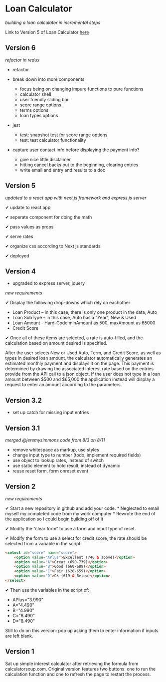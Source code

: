 # Loan Calculator 
*building a loan calculator in incremental steps*

Link to Version 5 of Loan Calculator [here](https://infinite-escarpment-31136.herokuapp.com/)

## Version 6

*refactor in redux*

* refactor 

* break down into more components
  * focus being on changing impure functions to pure functions
  * calculator shell
  * user friendly sliding bar
  * score range options
  * terms options
  * loan types options

* jest
  * test: snapshot test for score range options
  * test: test calculator functionality 
  
* capture user contact info before displaying the payment info?
  * give nice little disclaimer 
  * hitting cancel backs out to the beginning, clearing entries
  * write email and entry and results to a doc

## Version 5

*updated to a react app with next.js framework and express.js server*

✔ update to react app

✔ seperate component for doing the math 

✔ pass values as props

✔ serve rates

✔ organize css according to Next js standards

✔ deployed


## Version 4

* upgraded to express server, jquery

*new requirements*

✔ Display the following drop-downs which rely on eachother
  * Loan Product – in this case, there is only one product in the data, Auto
  * Loan SubType – in this case, Auto has a “Year”, New & Used
  * Loan Amount - Hard-Code minAmount as 500, maxAmount as 65000
  * Credit Score
  
✔ Once all of these items are selected, a rate is auto-filled, and the calculation based on amount desired is specified.

After the user selects New or Used Auto, Term, and Credit Score, as well as types in desired loan amount, the calculator automatically generates an estimated monthly payment and displays it on the page. This payment is determined by drawing the associated interest rate based on the entries provide from the API call to a json object. If the user does not type in a loan amount between $500 and $65,000 the application instead will display a request to enter an amount according to the parameters. 

## Version 3.2

* set up catch for missing input entries

## Version 3.1
*merged @jeremysimmons code from 8/3 on 8/11*

* remove whitespace as markup, use styles
* change input type to number (todo, implement required fields)
* use object to lookup rates, instead of switch
* use static element to hold result, instead of dynamic
* reuse reset form, form onreset event

## Version 2
*new requirements*

✔ Start a new repository in github and add your code. 
    * Neglected to email myself my completed code from my work computer
    * Rewrote the end of the application so I could begin building off of it

✔ Modify the “clear form” to use a form and input type of reset.

✔ Modify the form to use a select for credit score, the rate should be 
      selected from a variable in the script.

```html
<select id="score" name="score">
    <option value="APlus">Excellent (740 & above)</option>
    <option value="A">Great (690-739)</option>
    <option value="B">Good (660-689)</option>
    <option value="C">Fair (620-659)</option>
    <option value="D">Ok (619 & Below)</option>
</select>
```

✔ Then use the variables in the script of:
  *  APlus="3.990"
  *  A="4.490"
  *  B="4.990"
  *  C="6.490"
  *  D="8.490"
  
Still to do on this version: pop up asking them to enter information if inputs are left blank. 

## Version 1

Sat up simple interest calculator after retrieving the formula from calculatorsoup.com. Original version features two buttons: one to run the calculation function and one to refresh the page to restart the process.